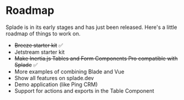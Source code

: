 # Roadmap

Splade is in its early stages and has just been released. Here's a little roadmap of things to work on.

* <del>Breeze starter kit</del> ✅
* Jetstream starter kit
* <del>Make Inertia.js Tables and Form Components Pro compatible with Splade</del> ✅
* More examples of combining Blade and Vue
* Show all features on splade.dev
* Demo application (like Ping CRM)
* Support for actions and exports in the Table Component